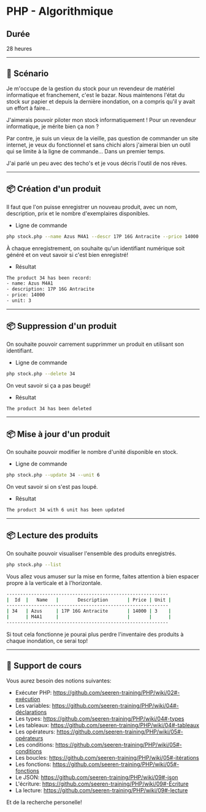 # PHP - Algorithmique

## Durée

28 heures

---

## 👴 Scénario

Je m'occupe de la gestion du stock pour un revendeur de matériel informatique et franchement, c'est le bazar. Nous maintenons l'état du stock sur papier et depuis la dernière inondation, on a compris qu'il y avait un effort à faire...

J'aimerais pouvoir piloter mon stock informatiquement ! Pour un revendeur informatique, je mérite bien ça non ?

Par contre, je suis un vieux de la vieille, pas question de commander un site internet, je veux du fonctionnel et sans chichi alors j'aimerai bien un outil qui se limite à la ligne de commande... Dans un premier temps.

J'ai parlé un peu avec des techo's et je vous décris l'outil de nos rêves.

___

## 📦 Création d'un produit

Il faut que l'on puisse enregistrer un nouveau produit, avec un nom, description, prix et le nombre d'exemplaires disponibles. 

* Ligne de commande

```bash
php stock.php --name Azus M4A1 --descr 17P 16G Antracite --price 14000 --unit 3
```

À chaque enregistrement, on souhaite qu'un identifiant numérique soit généré et on veut savoir si c'est bien enregistré!

* Résultat

```bash
The product 34 has been record:
- name: Azus M4A1
- description: 17P 16G Antracite
- price: 14000
- unit: 3
```

___

## 📦 Suppression d'un produit

On souhaite pouvoir carrement supprimmer un produit en utilisant son identifiant.

* Ligne de commande

```bash
php stock.php --delete 34
```

On veut savoir si ça a pas beugé!

* Résultat

```bash
The product 34 has been deleted
```

___

## 📦 Mise à jour d'un produit

On souhaite pouvoir modifier le nombre d'unité disponible en stock.

* Ligne de commande

```bash
php stock.php --update 34 --unit 6
```

On veut savoir si on s'est pas loupé.

* Résultat

```bash
The product 34 with 6 unit has been updated
```

___

## 📦 Lecture des produits

On souhaite pouvoir visualiser l'ensemble des produits enregistrés.

```bash
php stock.php --list
```

Vous allez vous amuser sur la mise en forme, faites attention à bien espacer propre à la verticale et à l'horizontale.

```bash
-----------------------------------------------------------
|  Id  |   Name   |       Description       | Price | Unit |
-----------------------------------------------------------
| 34   | Azus     | 17P 16G Antracite       | 14000 | 3    |
|      | M4A1     |                         |       |      |
-----------------------------------------------------------
```

Si tout cela fonctionne je pourai plus perdre l'inventaire des produits à chaque inondation, ce serai top!

___

## 📝 Support de cours

Vous aurez besoin des notions suivantes:

* Exécuter PHP: https://github.com/seeren-training/PHP/wiki/02#-exécution
* Les variables: https://github.com/seeren-training/PHP/wiki/04#-déclarations
* Les types: https://github.com/seeren-training/PHP/wiki/04#-types
* Les tableaux: https://github.com/seeren-training/PHP/wiki/04#-tableaux
* Les opérateurs: https://github.com/seeren-training/PHP/wiki/05#-opérateurs
* Les conditions: https://github.com/seeren-training/PHP/wiki/05#-conditions
* Les boucles: https://github.com/seeren-training/PHP/wiki/05#-itérations
* Les fonctions: https://github.com/seeren-training/PHP/wiki/05#-fonctions
* Le JSON: https://github.com/seeren-training/PHP/wiki/09#-json
* L'écriture: https://github.com/seeren-training/PHP/wiki/09#-Écriture
* La lecture: https://github.com/seeren-training/PHP/wiki/09#-lecture

Et de la recherche personelle!